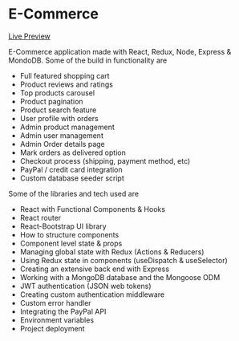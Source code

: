 # E-Commerce

[Live Preview](https://merncommercedny.herokuapp.com/)

E-Commerce application made with React, Redux, Node, Express & MondoDB. Some of the build in functionality are

- Full featured shopping cart
- Product reviews and ratings
- Top products carousel
- Product pagination
- Product search feature
- User profile with orders
- Admin product management
- Admin user management
- Admin Order details page
- Mark orders as delivered option
- Checkout process (shipping, payment method, etc)
- PayPal / credit card integration
- Custom database seeder script

Some of the libraries and tech used are

- React with Functional Components & Hooks
- React router
- React-Bootstrap UI library
- How to structure components
- Component level state & props
- Managing global state with Redux (Actions & Reducers)
- Using Redux state in components (useDispatch & useSelector)
- Creating an extensive back end with Express
- Working with a MongoDB database and the Mongoose ODM
- JWT authentication (JSON web tokens)
- Creating custom authentication middleware
- Custom error handler
- Integrating the PayPal API
- Environment variables
- Project deployment
